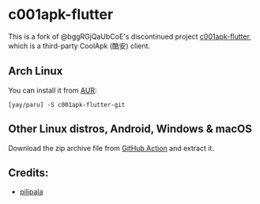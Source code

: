 # c001apk-flutter

This is a fork of @bggRGjQaUbCoE's discontinued project [c001apk-flutter](https://github.com/bggRGjQaUbCoE/c001apk-flutter), which is a third-party CoolApk (酷安) client.

## Arch Linux

You can install it from [AUR](https://aur.archlinux.org/packages/c001apk-flutter-git):

```shell
[yay/paru] -S c001apk-flutter-git
```

## Other Linux distros, Android, Windows & macOS

Download the zip archive file from [GitHub Action](https://github.com/Integral-Tech/c001apk-flutter/actions) and extract it.

## Credits:
- [pilipala](https://github.com/guozhigq/pilipala)
